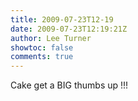 ```yaml
---
title: 2009-07-23T12-19
date: 2009-07-23T12:19:21Z
author: Lee Turner
showtoc: false
comments: true
---
```


Cake get a BIG thumbs up !!!

